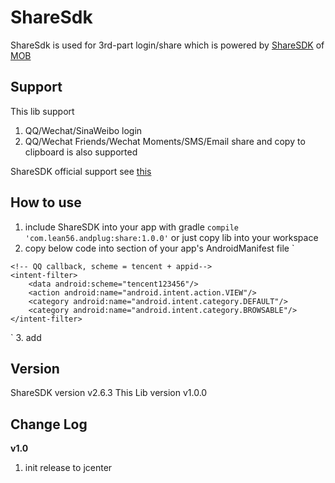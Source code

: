 # ShareSdk
ShareSdk is used for 3rd-part login/share which is powered by [ShareSDK](http://sharesdk.mob.com/#/sharesdk) of [MOB](http://www.mob.com/)

## Support
This lib support 
1.  QQ/Wechat/SinaWeibo login
2.  QQ/Wechat Friends/Wechat Moments/SMS/Email share and copy to clipboard is also supported

ShareSDK official support see [this](http://mob.com/#/downloadDetail/ShareSDK/android) 

## How to use
1. include ShareSDK into your app with gradle `compile 'com.lean56.andplug:share:1.0.0'` or just copy lib into your workspace
2. copy below code into <application> section of your app's AndroidManifest file
`
<!-- sharesdk UI Shell-->
<activity android:name="com.mob.tools.MobUIShell"
          android:screenOrientation="portrait"
          android:theme="@android:style/Theme.Translucent.NoTitleBar"
          android:configChanges="keyboardHidden|orientation|screenSize"
          android:windowSoftInputMode="stateHidden|adjustResize">
    <!-- listen the UI lifecycle and get/edit/customized ui widget/action -->
    <meta-data android:name="AuthorizeAdapter"
               android:value="com.lean56.andplug.share.ShareSDKAuthorizeAdapter"/>

    <!-- QQ callback, scheme = tencent + appid-->
    <intent-filter>
        <data android:scheme="tencent123456"/>
        <action android:name="android.intent.action.VIEW"/>
        <category android:name="android.intent.category.DEFAULT"/>
        <category android:name="android.intent.category.BROWSABLE"/>
    </intent-filter>
</activity>

<!--wechat callback -->
<activity android:name=".wxapi.WXEntryActivity"
          android:screenOrientation="portrait"
          android:theme="@android:style/Theme.Translucent.NoTitleBar"
          android:configChanges="keyboardHidden|orientation|screenSize"
          android:exported="true">
</activity>
`
3. add 

## Version
ShareSDK version v2.6.3
This Lib version v1.0.0

## Change Log
**v1.0**
 1. init release to jcenter
